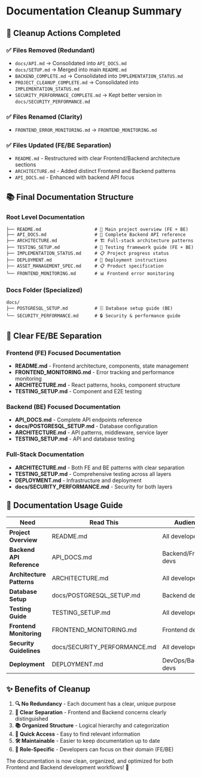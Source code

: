 # Documentation Cleanup Summary

## 🧹 **Cleanup Actions Completed**

### ✅ **Files Removed (Redundant)**

- `docs/API.md` → Consolidated into `API_DOCS.md`
- `docs/SETUP.md` → Merged into main `README.md`
- `BACKEND_COMPLETE.md` → Consolidated into `IMPLEMENTATION_STATUS.md`
- `PROJECT_CLEANUP_COMPLETE.md` → Consolidated into `IMPLEMENTATION_STATUS.md`
- `SECURITY_PERFORMANCE_COMPLETE.md` → Kept better version in `docs/SECURITY_PERFORMANCE.md`

### ✅ **Files Renamed (Clarity)**

- `FRONTEND_ERROR_MONITORING.md` → `FRONTEND_MONITORING.md`

### ✅ **Files Updated (FE/BE Separation)**

- `README.md` - Restructured with clear Frontend/Backend architecture sections
- `ARCHITECTURE.md` - Added distinct Frontend and Backend patterns
- `API_DOCS.md` - Enhanced with backend API focus

## 📚 **Final Documentation Structure**

### **Root Level Documentation**

```
├── README.md                    # 🌟 Main project overview (FE + BE)
├── API_DOCS.md                  # 🔌 Complete Backend API reference
├── ARCHITECTURE.md              # 🏗️ Full-stack architecture patterns
├── TESTING_SETUP.md             # 🧪 Testing framework guide (FE + BE)
├── IMPLEMENTATION_STATUS.md     # 📋 Project progress status
├── DEPLOYMENT.md                # 🚀 Deployment instructions
├── ASSET_MANAGEMENT_SPEC.md     # 📋 Product specification
└── FRONTEND_MONITORING.md       # 📊 Frontend error monitoring
```

### **Docs Folder (Specialized)**

```
docs/
├── POSTGRESQL_SETUP.md          # 🗄️ Database setup guide (BE)
└── SECURITY_PERFORMANCE.md      # 🔒 Security & performance guide
```

## 🎯 **Clear FE/BE Separation**

### **Frontend (FE) Focused Documentation**

- **README.md** - Frontend architecture, components, state management
- **FRONTEND_MONITORING.md** - Error tracking and performance monitoring
- **ARCHITECTURE.md** - React patterns, hooks, component structure
- **TESTING_SETUP.md** - Component and E2E testing

### **Backend (BE) Focused Documentation**

- **API_DOCS.md** - Complete API endpoints reference
- **docs/POSTGRESQL_SETUP.md** - Database configuration
- **ARCHITECTURE.md** - API patterns, middleware, service layer
- **TESTING_SETUP.md** - API and database testing

### **Full-Stack Documentation**

- **ARCHITECTURE.md** - Both FE and BE patterns with clear separation
- **TESTING_SETUP.md** - Comprehensive testing across all layers
- **DEPLOYMENT.md** - Infrastructure and deployment
- **docs/SECURITY_PERFORMANCE.md** - Security for both layers

## 📖 **Documentation Usage Guide**

| Need                      | Read This                    | Audience              |
| ------------------------- | ---------------------------- | --------------------- |
| **Project Overview**      | README.md                    | All developers        |
| **Backend API Reference** | API_DOCS.md                  | Backend/Frontend devs |
| **Architecture Patterns** | ARCHITECTURE.md              | All developers        |
| **Database Setup**        | docs/POSTGRESQL_SETUP.md     | Backend devs          |
| **Testing Guide**         | TESTING_SETUP.md             | All developers        |
| **Frontend Monitoring**   | FRONTEND_MONITORING.md       | Frontend devs         |
| **Security Guidelines**   | docs/SECURITY_PERFORMANCE.md | All developers        |
| **Deployment**            | DEPLOYMENT.md                | DevOps/Backend devs   |

## ✨ **Benefits of Cleanup**

1. **🔍 No Redundancy** - Each document has a clear, unique purpose
2. **🎯 Clear Separation** - Frontend and Backend concerns clearly distinguished
3. **📚 Organized Structure** - Logical hierarchy and categorization
4. **🚀 Quick Access** - Easy to find relevant information
5. **🛠️ Maintainable** - Easier to keep documentation up to date
6. **👥 Role-Specific** - Developers can focus on their domain (FE/BE)

The documentation is now clean, organized, and optimized for both Frontend and Backend development workflows! 🎉
